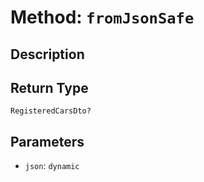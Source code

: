# Method: `fromJsonSafe`

## Description



## Return Type
`RegisteredCarsDto?`

## Parameters

- `json`: `dynamic`
